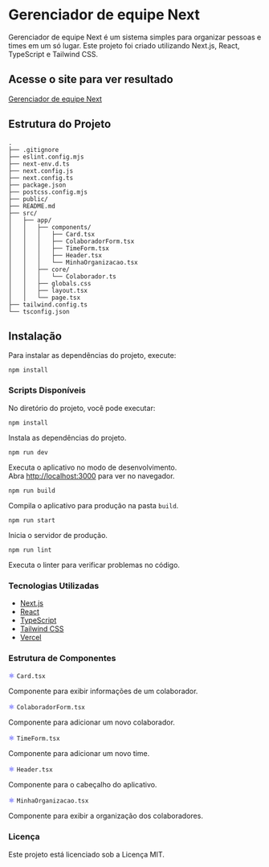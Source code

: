 # Gerenciador de equipe Next

Gerenciador de equipe Next é um sistema simples para organizar pessoas e times em um só lugar. Este projeto foi criado utilizando Next.js, React, TypeScript e Tailwind CSS.

## Acesse o site para ver resultado
[Gerenciador de equipe Next](https://gerenciador-equipe-next.vercel.app/)

## Estrutura do Projeto

```plaintext
.
├── .gitignore
├── eslint.config.mjs
├── next-env.d.ts
├── next.config.js
├── next.config.ts
├── package.json
├── postcss.config.mjs
├── public/
├── README.md
├── src/
│   ├── app/
│   │   ├── components/
│   │   │   ├── Card.tsx
│   │   │   ├── ColaboradorForm.tsx
│   │   │   ├── TimeForm.tsx
│   │   │   ├── Header.tsx
│   │   │   └── MinhaOrganizacao.tsx
│   │   ├── core/
│   │   │   └── Colaborador.ts
│   │   ├── globals.css
│   │   ├── layout.tsx
│   │   └── page.tsx
├── tailwind.config.ts
└── tsconfig.json
```

## Instalação

Para instalar as dependências do projeto, execute:

```
npm install
```

### Scripts Disponíveis

No diretório do projeto, você pode executar:

`npm install`

Instala as dependências do projeto.

`npm run dev`

Executa o aplicativo no modo de desenvolvimento.\
Abra [http://localhost:3000](http://localhost:3000) para ver no navegador.

`npm run build`

Compila o aplicativo para produção na pasta `build`.

`npm run start`

Inicia o servidor de produção.

`npm run lint`

Executa o linter para verificar problemas no código.

### Tecnologias Utilizadas

- [Next.js](https://nextjs.org/)
- [React](https://react.dev/)
- [TypeScript](https://www.typescriptlang.org/)
- [Tailwind CSS](https://tailwindcss.com/)
- [Vercel](https://vercel.com/)

### Estrutura de Componentes

<span style="color: blue;">⚛</span> `Card.tsx`

Componente para exibir informações de um colaborador.

<span style="color: blue;">⚛</span> `ColaboradorForm.tsx`

Componente para adicionar um novo colaborador.

<span style="color: blue;">⚛</span> `TimeForm.tsx`

Componente para adicionar um novo time.

<span style="color: blue;">⚛</span> `Header.tsx`

Componente para o cabeçalho do aplicativo.

<span style="color: blue;">⚛</span> `MinhaOrganizacao.tsx`

Componente para exibir a organização dos colaboradores.

### Licença

Este projeto está licenciado sob a Licença MIT.
